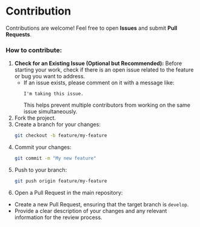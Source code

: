 # Contribution

Contributions are welcome! Feel free to open **Issues** and submit **Pull Requests**.

### How to contribute:
1. **Check for an Existing Issue (Optional but Recommended):**
   Before starting your work, check if there is an open issue related to the feature or bug you want to address.
   - If an issue exists, please comment on it with a message like:
     ```
     I'm taking this issue.
     ```
     This helps prevent multiple contributors from working on the same issue simultaneously.
2. Fork the project.
3. Create a branch for your changes:
   ```bash
   git checkout -b feature/my-feature
   ```
4. Commit your changes:
   ```bash
   git commit -m "My new feature"
   ```
5. Push to your branch:
   ```bash
   git push origin feature/my-feature
   ```
6. Open a Pull Request in the main repository:
- Create a new Pull Request, ensuring that the target branch is `develop`.
- Provide a clear description of your changes and any relevant information for the review process.

